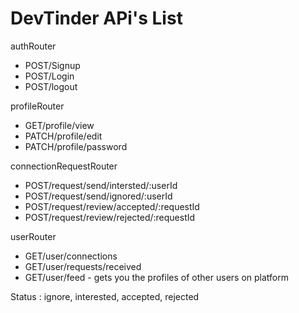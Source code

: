  # DevTinder APi's List


authRouter
 - POST/Signup
 - POST/Login
 - POST/logout

profileRouter
 - GET/profile/view
 - PATCH/profile/edit
 - PATCH/profile/password

connectionRequestRouter
 - POST/request/send/intersted/:userId
 - POST/request/send/ignored/:userId
 - POST/request/review/accepted/:requestId
 - POST/request/review/rejected/:requestId

userRouter
 - GET/user/connections
 - GET/user/requests/received
 - GET/user/feed - gets you the profiles of other users on platform


 Status : ignore, interested, accepted, rejected 